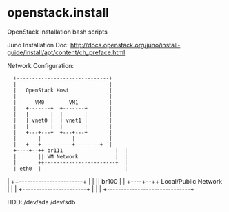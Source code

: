 openstack.install
=================

OpenStack installation bash scripts

Juno Installation Doc:
http://docs.openstack.org/juno/install-guide/install/apt/content/ch_preface.html

Network Configuration:

      +------------------------------+
      |                              |
      |   OpenStack Host             |
      |                              |
      |      VM0        VM1          |
      |   +-------+  +-------+       |
      |   |       |  |       |       |
      |   | vnet0 |  | vnet1 |       |
      |   |       |  |       |       |
      |   +---+---+  +---+---+       |
      |       |          |           |
      |   +---+----------+--------+  |
      +----+--++ br111                 |  |
      |       || VM Network            |  |
      |       ++-----------------------+  |
      | eth0  |                           |
 |       ++-----------------------+  |
 |       || br100                 |  |
 +----+--++ Local/Public Network  |  |
      |   +-----------------------+  |
      |                              |
      +------------------------------+
 
HDD:
/dev/sda
/dev/sdb
